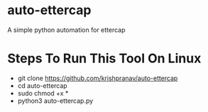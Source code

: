 # auto-ettercap
A simple python automation for ettercap

# Steps To Run This Tool On Linux
- git clone https://github.com/krishpranav/auto-ettercap
- cd auto-ettercap
- sudo chmod +x *
- python3 auto-ettercap.py
